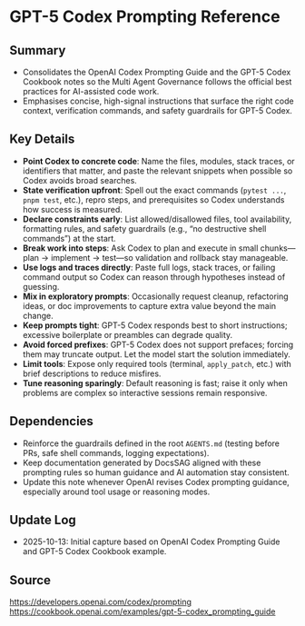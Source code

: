 # GPT-5 Codex Prompting Reference

## Summary
- Consolidates the OpenAI Codex Prompting Guide and the GPT-5 Codex Cookbook notes so the Multi Agent Governance follows the official best practices for AI-assisted code work.
- Emphasises concise, high-signal instructions that surface the right code context, verification commands, and safety guardrails for GPT-5 Codex.

## Key Details
- **Point Codex to concrete code**: Name the files, modules, stack traces, or identifiers that matter, and paste the relevant snippets when possible so Codex avoids broad searches.
- **State verification upfront**: Spell out the exact commands (`pytest ...`, `pnpm test`, etc.), repro steps, and prerequisites so Codex understands how success is measured.
- **Declare constraints early**: List allowed/disallowed files, tool availability, formatting rules, and safety guardrails (e.g., “no destructive shell commands”) at the start.
- **Break work into steps**: Ask Codex to plan and execute in small chunks—plan → implement → test—so validation and rollback stay manageable.
- **Use logs and traces directly**: Paste full logs, stack traces, or failing command output so Codex can reason through hypotheses instead of guessing.
- **Mix in exploratory prompts**: Occasionally request cleanup, refactoring ideas, or doc improvements to capture extra value beyond the main change.
- **Keep prompts tight**: GPT-5 Codex responds best to short instructions; excessive boilerplate or preambles can degrade quality.
- **Avoid forced prefixes**: GPT-5 Codex does not support prefaces; forcing them may truncate output. Let the model start the solution immediately.
- **Limit tools**: Expose only required tools (terminal, `apply_patch`, etc.) with brief descriptions to reduce misfires.
- **Tune reasoning sparingly**: Default reasoning is fast; raise it only when problems are complex so interactive sessions remain responsive.

## Dependencies
- Reinforce the guardrails defined in the root `AGENTS.md` (testing before PRs, safe shell commands, logging expectations).
- Keep documentation generated by DocsSAG aligned with these prompting rules so human guidance and AI automation stay consistent.
- Update this note whenever OpenAI revises Codex prompting guidance, especially around tool usage or reasoning modes.

## Update Log
- 2025-10-13: Initial capture based on OpenAI Codex Prompting Guide and GPT-5 Codex Cookbook example.

## Source
https://developers.openai.com/codex/prompting
https://cookbook.openai.com/examples/gpt-5-codex_prompting_guide